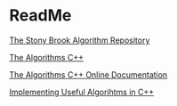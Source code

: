 # ReadMe
[The Stony Brook Algorithm Repository](https://www3.cs.stonybrook.edu/~algorith/implement/sedgewick/implement.shtml)  

[The Algorithms C++](https://github.com/TheAlgorithms/C-Plus-Plus)

[The Algorithms C++ Online Documentation](https://thealgorithms.github.io/C-Plus-Plus/index.html)

[Implementing Useful Algorihtms in C++](https://github.com/dkedyk/ImplementingUsefulAlgorithms)
